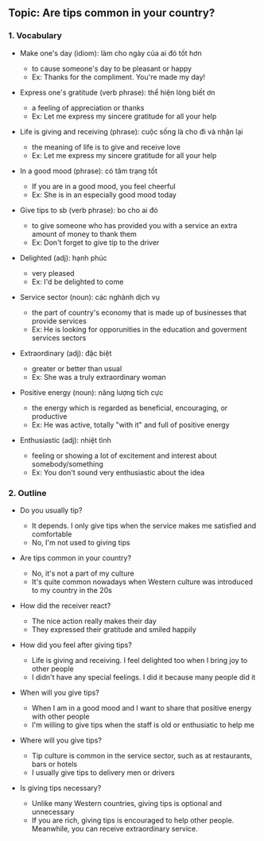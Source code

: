 ## Topic: Are tips common in your country?

### 1. Vocabulary
- Make one's day (idiom): làm cho ngày của ai đó tốt hơn
  + to cause someone's day to be pleasant or happy
  + Ex: Thanks for the compliment. You're made my day!

- Express one's gratitude (verb phrase): thể hiện lòng biết ơn
  + a feeling of appreciation or thanks
  + Ex: Let me express my sincere gratitude for all your help

- Life is giving and receiving (phrase): cuộc sống là cho đi và nhận lại
  + the meaning of life is to give and receive love
  + Ex: Let me express my sincere gratitude for all your help

- In a good mood (phrase): có tâm trạng tốt
  + If you are in a good mood, you feel cheerful
  + Ex: She is in an especially good mood today

- Give tips to sb (verb phrase): bo cho ai đó
  + to give someone who has provided you with a service an extra amount of money to thank them
  + Ex: Don't forget to give típ to the driver

- Delighted (adj): hạnh phúc
  + very pleased
  + Ex: I'd be delighted to come

- Service sector (noun): các nghành dịch vụ
  + the part of country's economy that is made up of businesses that provide services
  + Ex: He is looking for opporunities in the education and goverment services sectors

- Extraordinary (adj): đặc biệt
  + greater or better than usual
  + Ex: She was a truly extraordinary woman

- Positive energy (noun): năng lượng tích cực
  + the energy which is regarded as beneficial, encouraging, or productive
  + Ex: He was active, totally "with it" and full of positive energy

- Enthusiastic (adj): nhiệt tình
  + feeling or showing a lot of excitement and interest about somebody/something
  + Ex: You don't sound very enthusiastic about the idea

### 2. Outline
- Do you usually tip?
  + It depends. I only give tips when the service makes me satisfied and comfortable
  + No, I'm not used to giving tips

- Are tips common in your country?
  + No, it's not a part of my culture
  + It's quite common nowadays when Western culture was introduced to my country in the 20s

- How did the receiver react?
  + The nice action really makes their day
  + They expressed their gratitude and smiled happily

- How did you feel after giving tips?
  + Life is giving and receiving. I feel delighted too when I bring joy to other people
  + I didn't have any special feelings. I did it because many people did it

- When will you give tips?
  + When I am in a good mood and I want to share that positive energy with other people
  + I'm willing to give tips when the staff is old or enthusiatic to help me

- Where will you give tips?
  + Tip culture is common in the service sector, such as at restaurants, bars or hotels
  + I usually give tips to delivery men or drivers

- Is giving tips necessary?
  + Unlike many Western countries, giving tips is optional and unnecessary
  + If you are rich, giving tips is encouraged to help other people. Meanwhile, you can receive extraordinary service.